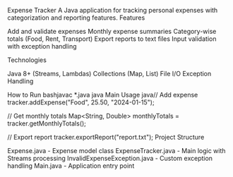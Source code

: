 Expense Tracker
A Java application for tracking personal expenses with categorization and reporting features.
Features

Add and validate expenses
Monthly expense summaries
Category-wise totals (Food, Rent, Transport)
Export reports to text files
Input validation with exception handling

Technologies

Java 8+ (Streams, Lambdas)
Collections (Map, List)
File I/O
Exception Handling

How to Run
bashjavac *.java
java Main
Usage
java// Add expense
tracker.addExpense("Food", 25.50, "2024-01-15");

// Get monthly totals
Map<String, Double> monthlyTotals = tracker.getMonthlyTotals();

// Export report
tracker.exportReport("report.txt");
Project Structure

Expense.java - Expense model class
ExpenseTracker.java - Main logic with Streams processing
InvalidExpenseException.java - Custom exception handling
Main.java - Application entry point
